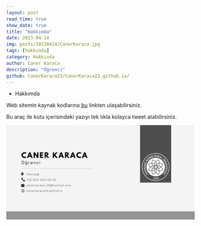 ```yaml
---
layout: post
read_time: true
show_date: true
title: "Hakkımda"
date: 2023-04-14
img: posts/20230414/CanerKaraca.jpg
tags: [hakkında]
category: Hakkında
author: Caner Karaca
description: "Öğrenci"
github: CanerKaraca23/CanerKaraca23.github.io/
---
```

<ul><li>Hakkımda</li></ul>

Web sitemin kaynak kodlarına [bu](https://github.com/CanerKaraca23/CanerKaraca23.github.io) linkten ulaşabilirsiniz.

<tweet>Bu araç ile kutu içerisindeki yazıyı tek tıkla kolayca tweet atabilirsiniz.</tweet>

<img src="./assets/img/posts/20230414/CanerKaraca.jpg">